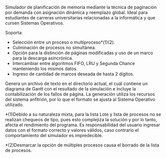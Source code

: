 Simulador de planificación de memoria mediante la técnica de paginación por demanda con asignación dinámica y reemplazo global. Ideal para estudiantes de carreras universitarias relacionadas a la informática y que cursen Sistemas Operativos.

Soporta:
- Selección entre un proceso o multiproceso*(1)(2).
- Culminación de procesos no simultánea.
- Opción para la distinción de páginas modificadas y uso de un marco para la descarga asincrónica.
- Intercambiar entre algoritmos FIFO, LRU y Segunda Chance manteniendo los mismos datos.
- Ingreso de cantidad de marcos deseada de hasta 2 dígitos.

Genera un archivo de texto en el directorio actual, el cuál contiene un diagrama de Gantt con el resultado de la simulación e incluye la contabilización de los fallos de página. La generación utiliza los recursos del sistema anfitrión, por lo que el formato se ajusta al Sistema Operativo utilizado.

*(1)Debido a su naturaleza mixta, para la lista Lote y lista de procesos no se realizan chequeos de tipo, pues esto complejiza la solución y por lo tanto, afecta el rendimiento del programa. Es responsabilidad del usuario ingresar datos con el formato correcto y valores válidos, caso contrario el comportamiento del simulador es impredecible.

*(2)Desmarcar la opción de múltiples procesos causa el borrado de la lista de procesos.
